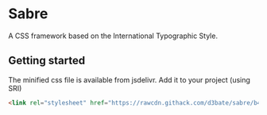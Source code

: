 # Sabre
A CSS framework based on the International Typographic Style.
## Getting started
The minified css file is available from jsdelivr. Add it to your project (using SRI)
```html
<link rel="stylesheet" href="https://rawcdn.githack.com/d3bate/sabre/b418c19de32eba7b69e03e1b1e23aaed12cbc359/css/build.css" integrity="sha384-kxm4ihHgx07wz0omKuhsxprofOncx8uF0mBLMq50LO1VAOdOdtRdcPTibSh1Xkg+" crossorigin="anonymous">
```
